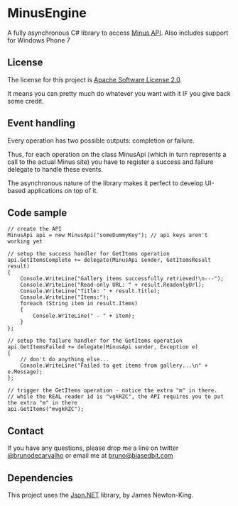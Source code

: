 MinusEngine
===========
A fully asynchronous C# library to access [Minus API](http://min.us/pages/api).
Also includes support for Windows Phone 7

License
-------
The license for this project is [Apache Software License 2.0](http://www.apache.org/licenses/LICENSE-2.0.html).

It means you can pretty much do whatever you want with it IF you give back some credit.

Event handling
--------------
Every operation has two possible outputs: completion or failure.

Thus, for each operation on the class MinusApi (which in turn represents a call to the actual Minus site) you have to register a success and failure delegate to handle these events.

The asynchronous nature of the library makes it perfect to develop UI-based applications on top of it.

Code sample
-----------
    // create the API
    MinusApi api = new MinusApi("someDummyKey"); // api keys aren't working yet

    // setup the success handler for GetItems operation
    api.GetItemsComplete += delegate(MinusApi sender, GetItemsResult result)
    {
        Console.WriteLine("Gallery items successfully retrieved!\n---");
        Console.WriteLine("Read-only URL: " + result.ReadonlyUrl);
        Console.WriteLine("Title: " + result.Title);
        Console.WriteLine("Items:");
        foreach (String item in result.Items)
        {
            Console.WriteLine(" - " + item);
        }
    };

    // setup the failure handler for the GetItems operation
    api.GetItemsFailed += delegate(MinusApi sender, Exception e)
    {
        // don't do anything else...
        Console.WriteLine("Failed to get items from gallery...\n" + e.Message);
    };

    // trigger the GetItems operation - notice the extra "m" in there.
    // while the REAL reader id is "vgkRZC", the API requires you to put the extra "m" in there
    api.GetItems("mvgkRZC");

Contact
-------
If you have any questions, please drop me a line on twitter [@brunodecarvalho](http://twitter.com/brunodecarvalho) or email me at bruno@biasedbit.com

Dependencies
------------
This project uses the [Json.NET](http://json.codeplex.com/) library, by James Newton-King.